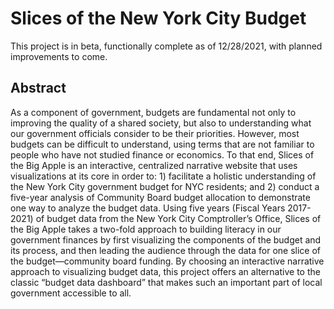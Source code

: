 # Slices of the New York City Budget

This project is in beta, functionally complete as of 12/28/2021, with planned improvements to come.

## Abstract

As a component of government, budgets are fundamental not only to improving the quality of a shared society, but also to understanding what our government officials consider to be their priorities. However, most budgets can be difficult to understand, using terms that are not familiar to people who have not studied finance or economics. To that end, Slices of the Big Apple is an interactive, centralized narrative website that uses visualizations at its core in order to: 1) facilitate a holistic understanding of the New York City government budget for NYC residents; and 2) conduct a five-year analysis of Community Board budget allocation to demonstrate one way to analyze the budget data. Using five years (Fiscal Years 2017-2021) of budget data from the New York City Comptroller’s Office, Slices of the Big Apple takes a two-fold approach to building literacy in our government finances by first visualizing the components of the budget and its process, and then leading the audience through the data for one slice of the budget—community board funding. By choosing an interactive narrative approach to visualizing budget data, this project offers an alternative to the classic “budget data dashboard” that makes such an important part of local government accessible to all.
